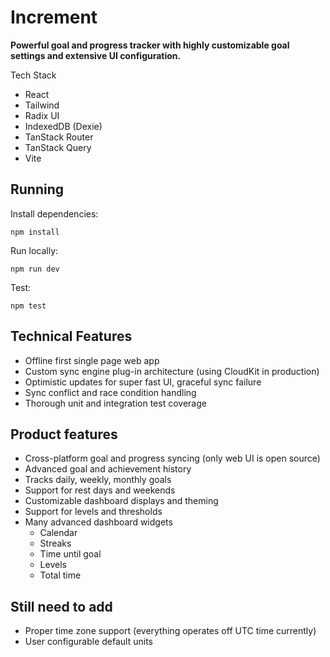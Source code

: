# Increment

**Powerful goal and progress tracker with highly customizable goal
settings and extensive UI configuration.**

Tech Stack
* React
* Tailwind
* Radix UI
* IndexedDB (Dexie)
* TanStack Router
* TanStack Query
* Vite

## Running

Install dependencies:

`npm install`

Run locally:

`npm run dev`

Test:

`npm test`

## Technical Features

* Offline first single page web app 
* Custom sync engine plug-in architecture (using CloudKit in production)
* Optimistic updates for super fast UI, graceful sync failure 
* Sync conflict and race condition handling
* Thorough unit and integration test coverage

## Product features

* Cross-platform goal and progress syncing (only web UI is open source)
* Advanced goal and achievement history
* Tracks daily, weekly, monthly goals 
* Support for rest days and weekends
* Customizable dashboard displays and theming
* Support for levels and thresholds
* Many advanced dashboard widgets
  * Calendar
  * Streaks
  * Time until goal
  * Levels
  * Total time

## Still need to add

* Proper time zone support (everything operates off UTC time currently)
* User configurable default units

